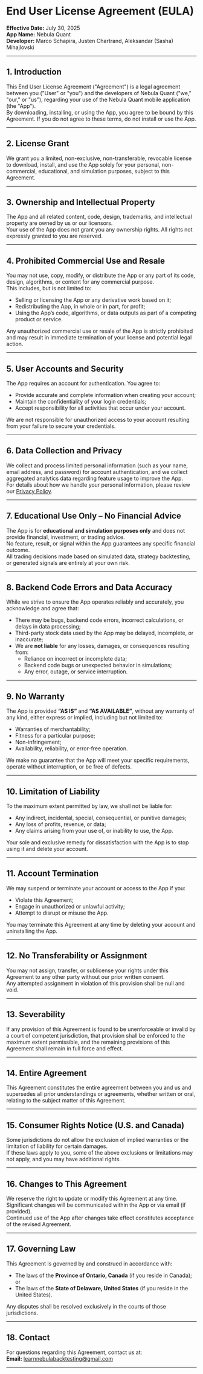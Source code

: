 # End User License Agreement (EULA)

**Effective Date:** July 30, 2025  
**App Name:** Nebula Quant  
**Developer:** Marco Schapira, Justen Chartrand, Aleksandar (Sasha) Mihajlovski

---

## 1. Introduction

This End User License Agreement ("Agreement") is a legal agreement between you ("User" or "you") and the developers of Nebula Quant ("we," "our," or "us"), regarding your use of the Nebula Quant mobile application (the "App").  
By downloading, installing, or using the App, you agree to be bound by this Agreement. If you do not agree to these terms, do not install or use the App.

---

## 2. License Grant

We grant you a limited, non-exclusive, non-transferable, revocable license to download, install, and use the App solely for your personal, non-commercial, educational, and simulation purposes, subject to this Agreement.

---

## 3. Ownership and Intellectual Property

The App and all related content, code, design, trademarks, and intellectual property are owned by us or our licensors.  
Your use of the App does not grant you any ownership rights. All rights not expressly granted to you are reserved.

---

## 4. Prohibited Commercial Use and Resale

You may not use, copy, modify, or distribute the App or any part of its code, design, algorithms, or content for any commercial purpose.  
This includes, but is not limited to:
- Selling or licensing the App or any derivative work based on it;
- Redistributing the App, in whole or in part, for profit;
- Using the App’s code, algorithms, or data outputs as part of a competing product or service.

Any unauthorized commercial use or resale of the App is strictly prohibited and may result in immediate termination of your license and potential legal action.

---

## 5. User Accounts and Security

The App requires an account for authentication. You agree to:
- Provide accurate and complete information when creating your account;
- Maintain the confidentiality of your login credentials;
- Accept responsibility for all activities that occur under your account.

We are not responsible for unauthorized access to your account resulting from your failure to secure your credentials.

---

## 6. Data Collection and Privacy

We collect and process limited personal information (such as your name, email address, and password) for account authentication, and we collect aggregated analytics data regarding feature usage to improve the App.  
For details about how we handle your personal information, please review our [Privacy Policy](PRIVACY_POLICY_URL).

---

## 7. Educational Use Only – No Financial Advice

The App is for **educational and simulation purposes only** and does not provide financial, investment, or trading advice.  
No feature, result, or signal within the App guarantees any specific financial outcome.  
All trading decisions made based on simulated data, strategy backtesting, or generated signals are entirely at your own risk.

---

## 8. Backend Code Errors and Data Accuracy

While we strive to ensure the App operates reliably and accurately, you acknowledge and agree that:
- There may be bugs, backend code errors, incorrect calculations, or delays in data processing;  
- Third-party stock data used by the App may be delayed, incomplete, or inaccurate;  
- We are **not liable** for any losses, damages, or consequences resulting from:
  - Reliance on incorrect or incomplete data;  
  - Backend code bugs or unexpected behavior in simulations;  
  - Any error, outage, or service interruption.

---

## 9. No Warranty

The App is provided **“AS IS”** and **“AS AVAILABLE”**, without any warranty of any kind, either express or implied, including but not limited to:
- Warranties of merchantability;  
- Fitness for a particular purpose;  
- Non-infringement;  
- Availability, reliability, or error-free operation.

We make no guarantee that the App will meet your specific requirements, operate without interruption, or be free of defects.

---

## 10. Limitation of Liability

To the maximum extent permitted by law, we shall not be liable for:
- Any indirect, incidental, special, consequential, or punitive damages;  
- Any loss of profits, revenue, or data;  
- Any claims arising from your use of, or inability to use, the App.

Your sole and exclusive remedy for dissatisfaction with the App is to stop using it and delete your account.

---

## 11. Account Termination

We may suspend or terminate your account or access to the App if you:
- Violate this Agreement;  
- Engage in unauthorized or unlawful activity;  
- Attempt to disrupt or misuse the App.

You may terminate this Agreement at any time by deleting your account and uninstalling the App.

---

## 12. No Transferability or Assignment

You may not assign, transfer, or sublicense your rights under this Agreement to any other party without our prior written consent.  
Any attempted assignment in violation of this provision shall be null and void.

---

## 13. Severability

If any provision of this Agreement is found to be unenforceable or invalid by a court of competent jurisdiction, that provision shall be enforced to the maximum extent permissible, and the remaining provisions of this Agreement shall remain in full force and effect.

---

## 14. Entire Agreement

This Agreement constitutes the entire agreement between you and us and supersedes all prior understandings or agreements, whether written or oral, relating to the subject matter of this Agreement.

---

## 15. Consumer Rights Notice (U.S. and Canada)

Some jurisdictions do not allow the exclusion of implied warranties or the limitation of liability for certain damages.  
If these laws apply to you, some of the above exclusions or limitations may not apply, and you may have additional rights.

---

## 16. Changes to This Agreement

We reserve the right to update or modify this Agreement at any time.  
Significant changes will be communicated within the App or via email (if provided).  
Continued use of the App after changes take effect constitutes acceptance of the revised Agreement.

---

## 17. Governing Law

This Agreement is governed by and construed in accordance with:
- The laws of the **Province of Ontario, Canada** (if you reside in Canada); or  
- The laws of the **State of Delaware, United States** (if you reside in the United States).

Any disputes shall be resolved exclusively in the courts of those jurisdictions.

---

## 18. Contact

For questions regarding this Agreement, contact us at:  
**Email:** learnnebulabacktesting@gmail.com

---
